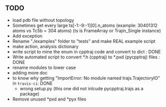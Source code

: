 TODO
----
* load pdb file without topology
* Sometimes get every large ts[-1:-9:-1][0].n_atoms (example: 30401312 atoms vs Tc5b = 304 atoms)
    (ts is FrameArray or Trajin_Single instance)
* Add exception
* Rename "./examples" folder to "tests" and make REAL example script
* make action, analysis dictionary
* write script to mine the enum in cpptraj code and convert to dict : DONE
* Write automated script to convert *.h (cpptraj) to *.pxd (pycpptraj) files : DONE
* rename modules to lower case
* adding more doc
* to know why getting "ImportError: No module named trajs.TrajectoryIO" in `travis-ci`: DONE
    * wrong setup.py (this one did not inlcude pycpptraj.trajs as a package)
* Remove unused *pxd and *pyx files 
